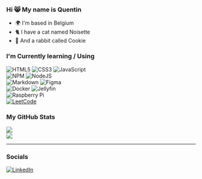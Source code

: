 ### Hi 😸 My name is Quentin

*   🌍  I'm based in Belgium
*   🐈  I have a cat named Noisette
*   🐇  And a rabbit called Cookie </br>

### I'm Currently learning / Using
  
![HTML5](https://img.shields.io/badge/html5-%23E34F26.svg?style=for-the-badge&logo=html5&logoColor=white) ![CSS3](https://img.shields.io/badge/css3-%231572B6.svg?style=for-the-badge&logo=css3&logoColor=white) ![JavaScript](https://img.shields.io/badge/javascript-%23323330.svg?style=for-the-badge&logo=javascript&logoColor=%23F7DF1E) </br>
![NPM](https://img.shields.io/badge/NPM-%23CB3837.svg?style=for-the-badge&logo=npm&logoColor=white) ![NodeJS](https://img.shields.io/badge/node.js-6DA55F?style=for-the-badge&logo=node.js&logoColor=white) </br>
![Markdown](https://img.shields.io/badge/markdown-%23000000.svg?style=for-the-badge&logo=markdown&logoColor=white) ![Figma](https://img.shields.io/badge/figma-%23F24E1E.svg?style=for-the-badge&logo=figma&logoColor=white) </br>
![Docker](https://img.shields.io/badge/docker-%230db7ed.svg?style=for-the-badge&logo=docker&logoColor=white) ![Jellyfin](https://img.shields.io/badge/jellyfin-%23000B25.svg?style=for-the-badge&logo=Jellyfin&logoColor=00A4DC) </br>
![Raspberry Pi](https://img.shields.io/badge/-RaspberryPi-C51A4A?style=for-the-badge&logo=Raspberry-Pi) </br>
[![LeetCode](https://img.shields.io/badge/LeetCode-000000?style=for-the-badge&logo=LeetCode&logoColor=#d16c06)](https://leetcode.com/Qheuss/)

### My GitHub Stats

![](https://github-readme-stats.vercel.app/api?username=Qheuss&theme=gotham&hide_border=false&include_all_commits=false&count_private=false)<br/>
![](https://github-readme-stats.vercel.app/api/top-langs/?username=Qheuss&theme=gotham&hide_border=false&include_all_commits=false&count_private=false&layout=compact)

---

### Socials

[![LinkedIn](https://img.shields.io/badge/LinkedIn-%230077B5.svg?logo=linkedin&logoColor=white)](https://linkedin.com/in/quentin-heusse)
